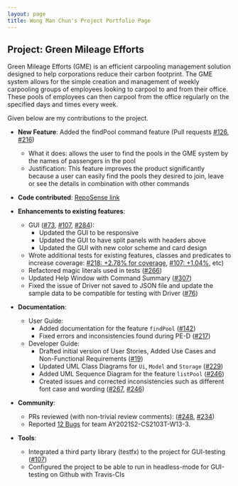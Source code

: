 ```yaml
---
layout: page
title: Wong Man Chun's Project Portfolio Page
---
```


## Project: Green Mileage Efforts

Green Mileage Efforts (GME) is an efficient carpooling management solution designed to help corporations reduce their 
carbon footprint. The GME system allows for the simple creation and management of weekly carpooling groups of employees 
looking to carpool to and from their office. These pools of employees can then carpool from the office 
regularly on the specified days and times every week.

Given below are my contributions to the project.

* **New Feature**: Added the findPool command feature (Pull requests [\#126](https://github.com/AY2021S2-CS2103T-W10-1/tp/pull/126), [\#216](https://github.com/AY2021S2-CS2103T-W10-1/tp/pull/216))
  * What it does: allows the user to find the pools in the GME system by the names of passengers in the pool
  * Justification: This feature improves the product significantly because a user can easily find the pools they desired to join, leave or see the details in combination with other commands
  
* **Code contributed**: [RepoSense link](https://nus-cs2103-ay2021s2.github.io/tp-dashboard/?search=&sort=groupTitle&sortWithin=title&timeframe=commit&mergegroup=&groupSelect=groupByRepos&breakdown=true&checkedFileTypes=docs~functional-code~test-code~other&since=&tabOpen=true&tabType=authorship&tabAuthor=markmcwong&tabRepo=AY2021S2-CS2103T-W10-1%2Ftp%5Bmaster%5D&authorshipIsMergeGroup=false&authorshipFileTypes=docs~functional-code~test-code~other&authorshipIsBinaryFileTypeChecked=false)

* **Enhancements to existing features**:
  * GUI ([\#73](https://github.com/AY2021S2-CS2103T-W10-1/tp/pull/73), [\#107](https://github.com/AY2021S2-CS2103T-W10-1/tp/pull/107), [\#284](https://github.com/AY2021S2-CS2103T-W10-1/tp/pull/284)):
     * Updated the GUI to be responsive
     * Updated the GUI to have split panels with headers above
     * Updated the GUI with new color scheme and card design 
  * Wrote additional tests for existing features, classes and predicates to increase coverage:
  [\#218: +2.78% for coverage](https://github.com/AY2021S2-CS2103T-W10-1/tp/pull/218), [\#107: +1.04%](https://github.com/AY2021S2-CS2103T-W10-1/tp/pull/107), etc)
  * Refactored magic literals used in tests ([\#266](https://github.com/AY2021S2-CS2103T-W10-1/tp/pull/266))
  * Updated Help Window with Command Summary ([\#307](https://github.com/AY2021S2-CS2103T-W10-1/tp/pull/307))
  * Fixed the issue of Driver not saved to JSON file and update the sample data to be compatible for testing with Driver ([\#76](https://github.com/AY2021S2-CS2103T-W10-1/tp/pull/76))
  
* **Documentation**:
  * User Guide:
    * Added documentation for the feature `findPool` ([\#142](https://github.com/AY2021S2-CS2103T-W10-1/tp/pull/142))
    * Fixed errors and inconsistencies found during PE-D ([\#217](https://github.com/AY2021S2-CS2103T-W10-1/tp/pull/217))
  * Developer Guide:
    * Drafted initial version of User Stories, Added Use Cases and Non-Functional Requirements ([\#19](https://github.com/AY2021S2-CS2103T-W10-1/tp/pull/19))
    * Updated UML Class Diagrams for `Ui`, `Model` and `Storage` ([\#229](https://github.com/AY2021S2-CS2103T-W10-1/tp/pull/229))
    * Added UML Sequence Diagram for the feature `listPool`  ([\#246](https://github.com/AY2021S2-CS2103T-W10-1/tp/pull/246))
    * Created issues and corrected inconsistencies such as different font case and wording ([\#267](https://github.com/AY2021S2-CS2103T-W10-1/tp/issues/267), [\#246](https://github.com/AY2021S2-CS2103T-W10-1/tp/pull/246))

* **Community**:
  * PRs reviewed (with non-trivial review comments): ([\#248](https://github.com/AY2021S2-CS2103T-W10-1/tp/pull/248),
  [\#234](https://github.com/AY2021S2-CS2103T-W10-1/tp/pull/234))
  * Reported [12 Bugs](https://github.com/markmcwong/ped/issues) for team AY2021S2-CS2103T-W13-3.

* **Tools**:
  * Integrated a third party library (testfx) to the project for GUI-testing ([\#107](https://github.com/AY2021S2-CS2103T-W10-1/tp/pull/107))
  * Configured the project to be able to run in headless-mode for GUI-testing on Github with Travis-CIs
